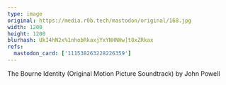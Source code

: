 ```yaml
---
type: image
original: https://media.r0b.tech/mastodon/original/168.jpg
width: 1200
height: 1200
blurhash: UkI4hN2x%1nhobRkaxjYxYNHNHw]t8xZRkax
refs:
  mastodon_card: ['111538263228226359']
---
```


The Bourne Identity (Original Motion Picture Soundtrack) by John Powell
